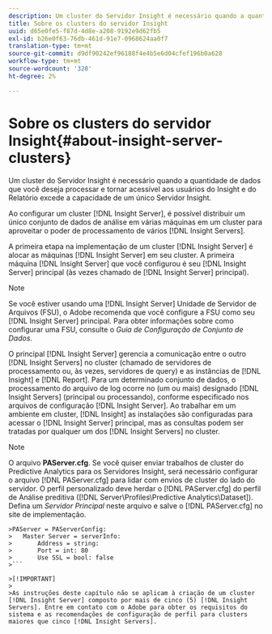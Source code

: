 ```yaml
---
description: Um cluster do Servidor Insight é necessário quando a quantidade de dados que você deseja processar e tornar acessível aos usuários do Insight e do Relatório excede a capacidade de um único Servidor Insight.
title: Sobre os clusters do servidor Insight
uuid: d65e0fe5-f87d-4d8e-a208-9192e9d62fb5
exl-id: b26e0f63-76db-461d-91e7-0968624aa0f7
translation-type: tm+mt
source-git-commit: d9df90242ef96188f4e4b5e6d04cfef196b0a628
workflow-type: tm+mt
source-wordcount: '320'
ht-degree: 2%

---
```


# Sobre os clusters do servidor Insight{#about-insight-server-clusters}

Um cluster do Servidor Insight é necessário quando a quantidade de dados que você deseja processar e tornar acessível aos usuários do Insight e do Relatório excede a capacidade de um único Servidor Insight.

Ao configurar um cluster [!DNL Insight Server], é possível distribuir um único conjunto de dados de análise em várias máquinas em um cluster para aproveitar o poder de processamento de vários [!DNL Insight Servers].

A primeira etapa na implementação de um cluster [!DNL Insight Server] é alocar as máquinas [!DNL Insight Server] em seu cluster. A primeira máquina [!DNL Insight Server] que você configurou é seu [!DNL Insight Server] principal (às vezes chamado de [!DNL Insight Server] principal).

>[!NOTE]
>
>Se você estiver usando uma [!DNL Insight Server] Unidade de Servidor de Arquivos (FSU), o Adobe recomenda que você configure a FSU como seu [!DNL Insight Server] principal. Para obter informações sobre como configurar uma FSU, consulte o *Guia de Configuração de Conjunto de Dados*.

O principal [!DNL Insight Server] gerencia a comunicação entre o outro [!DNL Insight Servers] no cluster (chamado de servidores de processamento ou, às vezes, servidores de query) e as instâncias de [!DNL Insight] e [!DNL Report]. Para um determinado conjunto de dados, o processamento do arquivo de log ocorre no (um ou mais) designado [!DNL Insight Servers] (principal ou processando), conforme especificado nos arquivos de configuração [!DNL Insight Server]. Ao trabalhar em um ambiente em cluster, [!DNL Insight] as instalações são configuradas para acessar o [!DNL Insight Server] principal, mas as consultas podem ser tratadas por qualquer um dos [!DNL Insight Servers] no cluster.

>[!NOTE]
>
>O arquivo **PAServer.cfg**. Se você quiser enviar trabalhos de cluster do Predictive Analytics para os Servidores Insight, será necessário configurar o arquivo [!DNL PAServer.cfg] para lidar com envios de cluster do lado do servidor. O perfil personalizado deve herdar o [!DNL PAServer.cfg] do perfil de Análise preditiva ([!DNL Server\Profiles\Predictive Analytics\Dataset]). Defina um *Servidor Principal* neste arquivo e salve o [!DNL PAServer.cfg] no site de implementação.
>
>
```
>PAServer = PAServerConfig: 
>   Master Server = serverInfo: 
>       Address = string: 
>       Port = int: 80
>       Use SSL = bool: false
>```

>[!IMPORTANT]
>
>As instruções deste capítulo não se aplicam à criação de um cluster [!DNL Insight Server] composto por mais de cinco (5) [!DNL Insight Servers]. Entre em contato com o Adobe para obter os requisitos do sistema e as recomendações de configuração de perfil para clusters maiores que cinco [!DNL Insight Servers].
